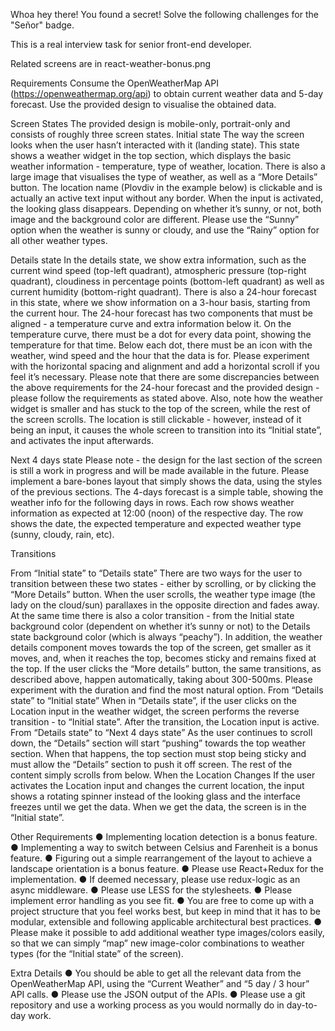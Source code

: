Whoa hey there! You found a secret! Solve the following challenges for the
"Señor" badge.

This is a real interview task for senior front-end developer.

Related screens are in react-weather-bonus.png

Requirements
Consume the OpenWeatherMap API (https://openweathermap.org/api) to obtain current weather data and
5-day forecast. Use the provided design to visualise the obtained data.

Screen States
The provided design is mobile-only, portrait-only and consists of roughly three screen states.
Initial state
The way the screen looks when the user hasn’t interacted with it (landing state). This state shows a weather
widget in the top section, which displays the basic weather information - temperature, type of weather,
location. There is also a large image that visualises the type of weather, as well as a “More Details” button.
The location name (Plovdiv in the example below) is clickable and is actually an active text input without any
border. When the input is activated, the looking glass disappears.
Depending on whether it’s sunny, or not, both image and the background color are different. Please use the
“Sunny” option when the weather is sunny or cloudy, and use the “Rainy” option for all other weather types.

Details state
In the details state, we show extra information, such as the current wind speed (top-left quadrant),
atmospheric pressure (top-right quadrant), cloudiness in percentage points (bottom-left quadrant) as well as
current humidity (bottom-right quadrant).
There is also a 24-hour forecast in this state, where we show information on a 3-hour basis, starting from the
current hour. The 24-hour forecast has two components that must be aligned - a temperature curve and
extra information below it. On the temperature curve, there must be a dot for every data point, showing the
temperature for that time. Below each dot, there must be an icon with the weather, wind speed and the hour
that the data is for. Please experiment with the horizontal spacing and alignment and add a horizontal scroll if
you feel it’s necessary.
Please note that there are some discrepancies between the above requirements for the 24-hour forecast
and the provided design - please follow the requirements as stated above.
Also, note how the weather widget is smaller and has stuck to the top of the screen, while the rest of the
screen scrolls. The location is still clickable - however, instead of it being an input, it causes the whole screen
to transition into its “Initial state”, and activates the input afterwards.

Next 4 days state
Please note - the design for the last section of the screen is still a work in progress and will be made
available in the future. Please implement a bare-bones layout that simply shows the data, using the styles of
the previous sections.
The 4-days forecast is a simple table, showing the weather info for the following days in rows. Each row
shows weather information as expected at 12:00 (noon) of the respective day. The row shows the date, the
expected temperature and expected weather type (sunny, cloudy, rain, etc).

Transitions

From “Initial state” to “Details state”
There are two ways for the user to transition between these two states - either by scrolling, or by clicking the
“More Details” button.
When the user scrolls, the weather type image (the lady on the cloud/sun) parallaxes in the opposite
direction and fades away. At the same time there is also a color transition - from the Initial state background
color (dependent on whether it’s sunny or not) to the Details state background color (which is always
“peachy”). In addition, the weather details component moves towards the top of the screen, get smaller as it
moves, and, when it reaches the top, becomes sticky and remains fixed at the top.
If the user clicks the “More details” button, the same transitions, as described above, happen automatically,
taking about 300-500ms. Please experiment with the duration and find the most natural option.
From “Details state” to “Initial state”
When in “Details state”, if the user clicks on the Location input in the weather widget, the screen performs
the reverse transition - to “Initial state”. After the transition, the Location input is active.
From “Details state” to “Next 4 days state”
As the user continues to scroll down, the “Details” section will start “pushing” towards the top weather
section. When that happens, the top section must stop being sticky and must allow the “Details” section to
push it off screen. The rest of the content simply scrolls from below.
When the Location Changes
If the user activates the Location input and changes the current location, the input shows a rotating spinner
instead of the looking glass and the interface freezes until we get the data. When we get the data, the screen
is in the “Initial state”.

Other Requirements
● Implementing location detection is a bonus feature.
● Implementing a way to switch between Celsius and Farenheit is a bonus feature.
● Figuring out a simple rearrangement of the layout to achieve a landscape orientation is a bonus
feature.
● Please use React+Redux for the implementation.
● If deemed necessary, please use redux-logic as an async middleware.
● Please use LESS for the stylesheets.
● Please implement error handling as you see fit.
● You are free to come up with a project structure that you feel works best, but keep in mind that it has
to be modular, extensible and following applicable architectural best practices.
● Please make it possible to add additional weather type images/colors easily, so that we can simply
“map” new image-color combinations to weather types (for the “Initial state” of the screen).

Extra Details
● You should be able to get all the relevant data from the OpenWeatherMap API, using the “Current
Weather” and “5 day / 3 hour” API calls.
● Please use the JSON output of the APIs.
● Please use a git repository and use a working process as you would normally do in day-to-day work.
